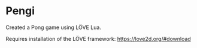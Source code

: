 # Pengi
Created a Pong game using LÖVE Lua.

Requires installation of the LÖVE framework: https://love2d.org/#download
